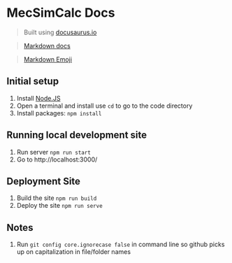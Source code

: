 # MecSimCalc Docs

> Built using [docusaurus.io](https://docusaurus.io/)

> [Markdown docs](https://www.markdownguide.org/basic-syntax/)

> [Markdown Emoji](https://gist.github.com/rxaviers/7360908)

## Initial setup

1. Install [Node.JS](https://nodejs.org/en/download/)
2. Open a terminal and install use `cd` to go to the code directory
3. Install packages: `npm install`

## Running local development site

1. Run server `npm run start`
2. Go to http://localhost:3000/

## Deployment Site

1. Build the site `npm run build`
2. Deploy the site `npm run serve`

## Notes

1. Run `git config core.ignorecase false` in command line so github picks up on capitalization in file/folder names
